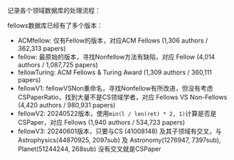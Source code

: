 记录各个领域数据库的处理流程：


fellows数据库已经有了多个版本：
- ACMfellow: 仅有Fellow的版本，对应ACM Fellows (1,306 authors / 362,313 papers)
- fellow: 最原始的版本，寻找Nonfellow方法有缺陷，对应 Fellow (4,014 authors / 1,087,725 papers)
- fellowTuring:  ACM Fellows & Turing Award (1,309 authors / 360,111 papers)
- fellowV1: fellowVSNon重命名，寻找Nonfellow有所改进，但没有考虑CSPaperRatio，找到大量不是CS领域学者，对应 Fellows VS Non-Fellows (4,420 authors / 980,931 papers)
- fellowV2: 20240522版本，使用`min(l / len(ret) * 2, 1)`计算是否是CSPaper，对应 Fellows (1,940 authors / 534,723 papers)
- fellowV3: 20240601版本，只要与CS (41008148) 及其子领域有交叉，与Astrophysics(44870925, 2097sub) 及 Astronomy(1276947, 7397sub), Planet(51244244, 268sub) 没有交叉就是CSPaper
